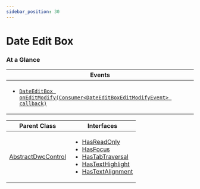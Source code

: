 ```yaml
---
sidebar_position: 30 
---
```


# Date Edit Box

### At a Glance

<!-- | Methods |
|------------|
| <ul><li>[`void calendar()`](#)</li></ul>| -->


| Events |
|------------|
| <ul><li>[`DateEditBox onEditModify(Consumer<DateEditBoxEditModifyEvent> callback)`](#)</li></ul> |

|Parent Class| Interfaces |
|------------|------------|
|[AbstractDwcControl](#)| <ul><li>[HasReadOnly](#)</li><li>[HasFocus](#)</li><li>[HasTabTraversal](#)</li><li>[HasTextHighlight](#)</li><li>[HasTextAlignment](#)</li></ul>|